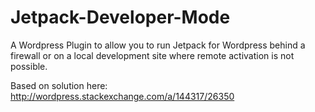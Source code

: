 Jetpack-Developer-Mode
======================

A Wordpress Plugin to allow you to run Jetpack for Wordpress behind a firewall or on a local development site where remote activation is not possible.

Based on solution here: http://wordpress.stackexchange.com/a/144317/26350
